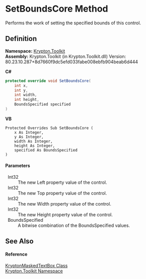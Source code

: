 # SetBoundsCore Method


Performs the work of setting the specified bounds of this control.



## Definition
**Namespace:** <a href="79d2eac2-21f4-54ff-7552-b20c33c30600.md">Krypton.Toolkit</a>  
**Assembly:** Krypton.Toolkit (in Krypton.Toolkit.dll) Version: 80.23.10.287+8d7660f9dc5efd033fabe008ebfb904beab6d444

**C#**
``` C#
protected override void SetBoundsCore(
	int x,
	int y,
	int width,
	int height,
	BoundsSpecified specified
)
```
**VB**
``` VB
Protected Overrides Sub SetBoundsCore ( 
	x As Integer,
	y As Integer,
	width As Integer,
	height As Integer,
	specified As BoundsSpecified
)
```



#### Parameters
<dl><dt>  Int32</dt><dd>The new Left property value of the control.</dd><dt>  Int32</dt><dd>The new Top property value of the control.</dd><dt>  Int32</dt><dd>The new Width property value of the control.</dd><dt>  Int32</dt><dd>The new Height property value of the control.</dd><dt>  BoundsSpecified</dt><dd>A bitwise combination of the BoundsSpecified values.</dd></dl>

## See Also


#### Reference
<a href="962786e1-b6f4-f78f-d562-d654213adaa6.md">KryptonMaskedTextBox Class</a>  
<a href="79d2eac2-21f4-54ff-7552-b20c33c30600.md">Krypton.Toolkit Namespace</a>  
